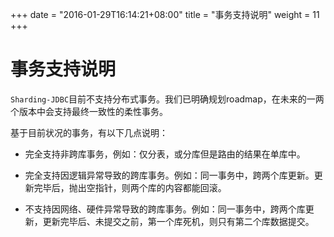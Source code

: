 +++
date = "2016-01-29T16:14:21+08:00"
title = "事务支持说明"
weight = 11
+++
# 事务支持说明

`Sharding-JDBC`目前不支持分布式事务。我们已明确规划roadmap，在未来的一两个版本中会支持最终一致性的柔性事务。

基于目前状况的事务，有以下几点说明：

* 完全支持非跨库事务，例如：仅分表，或分库但是路由的结果在单库中。

* 完全支持因逻辑异常导致的跨库事务。例如：同一事务中，跨两个库更新。更新完毕后，抛出空指针，则两个库的内容都能回滚。

* 不支持因网络、硬件异常导致的跨库事务。例如：同一事务中，跨两个库更新，更新完毕后、未提交之前，第一个库死机，则只有第二个库数据提交。

